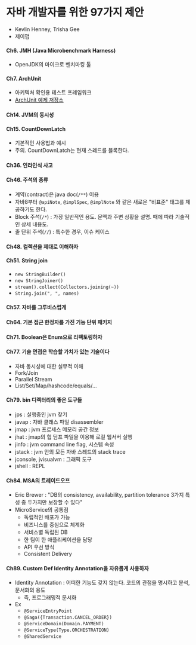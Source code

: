 # 자바 개발자를 위한 97가지 제안

- Kevlin Henney, Trisha Gee
- 제이펍



#### Ch6. JMH (Java Microbenchmark Harness)
- OpenJDK의 마이크로 벤치마킹 툴

#### Ch7. ArchUnit
- 아키텍처 확인용 테스트 프레임워크
- [ArchUnit 예제 저장소](https://github.com/TNG/ArchUnit-Examples)

#### Ch14. JVM의 동시성

#### Ch15. CountDownLatch
- 기본적인 사용법과 예시
- 주의. CountDownLatch는 현재 스레드를 블록한다.

#### Ch36. 인라인식 사고

#### Ch46. 주석의 종류
- 계약(contract)은 java doc(`/**`) 이용
- 자바8부터 `@apiNote`, `@implSpec`, `@implNote` 와 같은 새로운 "비표준" 태그를 제공하기도 한다.
- Block 주석(`/*`) : 가장 일반적인 용도. 문맥과 주변 상황을 설명. 때에 따라 기술적인 상세 내용도.
- 줄 단위 주석(`//`) : 특수한 경우, 이슈 케이스

#### Ch48. 컬렉션을 제대로 이해하자

#### Ch51. String join
- `new StringBuilder()`
- `new StringJoiner()`
- `stream().collect(Collectors.joining(~))`
- `String.join(", ", names)`

#### Ch57. 자바를 그루비스럽게

#### Ch64. 기본 접근 한정자를 가진 기능 단위 패키지

#### Ch71. Boolean은 Enum으로 리팩토링하자

#### Ch77. 기술 면접은 학습할 가치가 있는 기술이다
- 자바 동시성에 대한 실무적 이해
- Fork/Join
- Parallel Stream
- List/Set/Map/hashcode/equals/...

#### Ch79. bin 디렉터리의 좋은 도구들
- jps : 실행중인 jvm 찾기
- javap : 자바 클래스 파일 disassembler
- jmap : jvm 프로세스 메모리 공간 정보
- jhat : jmap의 힙 덤프 파일을 이용해 로컬 웹서버 실행
- jinfo : jvm command line flag, 시스템 속성
- jstack : jvm 안의 모든 자바 스레드의 stack trace
- jconsole, jvisualvm : 그래픽 도구
- jshell : REPL

#### Ch84. MSA의 트레이드오프
- Eric Brewer : "DB의 consistency, availability, partition tolerance 3가지 특성 중 두가지만 보장할 수 있다"
- MicroService의 공통점
	- 독립적인 배포가 가능
	- 비즈니스를 중심으로 체계화
	- 서비스별 독립된 DB
	- 한 팀이 한 애플리케이션을 담당
	- API 우선 방식
	- Consistent Delivery

#### Ch89. Custom Def Identity Annotation을 자유롭게 사용하자
- Identity Annotation : 어떠한 기능도 갖지 않는다. 코드의 관점을 명시하고 분석, 문서화의 용도
	- 즉, 프로그래밍적 문서화
- Ex
	- `@ServiceEntryPoint`
	- `@Saga({Transaction.CANCEL_ORDER})`
	- `@ServiceDomain(Domain.PAYMENT)`
	- `@ServiceType(Type.ORCHESTRATION)`
	- `@SharedService`

